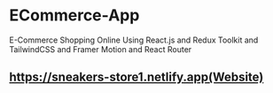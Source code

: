 # ECommerce-App
E-Commerce Shopping Online Using React.js and Redux Toolkit and TailwindCSS and Framer Motion and React Router
## https://sneakers-store1.netlify.app(Website)
